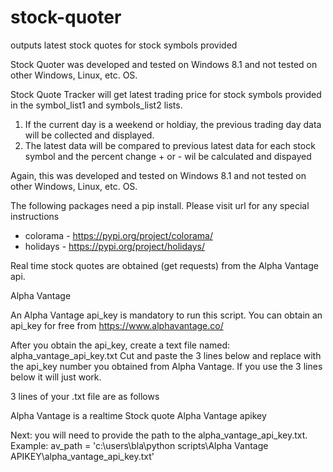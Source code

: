 # stock-quoter

outputs latest stock quotes for stock symbols provided

Stock Quoter was developed and tested on Windows 8.1 and not tested on other Windows, Linux, etc. OS.

Stock Quote Tracker will get latest trading price for stock symbols provided in the 
symbol_list1 and symbols_list2 lists.

1. If the current day is a weekend or holdiay, the previous trading day data will be collected and displayed.
2. The latest data will be compared to previous latest data for each stock symbol and the percent change + or - 
   wil be calculated and dispayed

Again, this was developed and tested on Windows 8.1 and not tested on other Windows, Linux, etc. OS.

The following packages need a pip install. Please visit url for any special instructions
 - colorama - https://pypi.org/project/colorama/
 - holidays - https://pypi.org/project/holidays/

Real time stock quotes are obtained (get requests) from the Alpha Vantage api.


Alpha Vantage

An Alpha Vantage api_key is mandatory to run this script. You can obtain an api_key for free from
https://www.alphavantage.co/

After you obtain the api_key, create a text file named: alpha_vantage_api_key.txt 
Cut and paste the 3 lines below and replace <your api_key number> with the api_key number you obtained from Alpha 
Vantage. If you use the 3 lines below it will just work.

3 lines of your .txt file are as follows
   
Alpha Vantage is a realtime Stock quote
Alpha Vantage apikey
<your api_key number>


Next: you will need to provide the path to the alpha_vantage_api_key.txt.
Example: av_path = 'c:\\users\\bla\\python scripts\\Alpha Vantage APIKEY\\alpha_vantage_api_key.txt'
